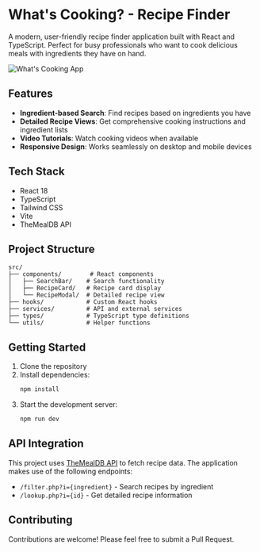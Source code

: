 # What's Cooking? - Recipe Finder

A modern, user-friendly recipe finder application built with React and TypeScript. Perfect for busy professionals who want to cook delicious meals with ingredients they have on hand.

![What's Cooking App](https://images.unsplash.com/photo-1556911220-e15b29be8c8f?auto=format&fit=crop&q=80&w=1000)

## Features

- **Ingredient-based Search**: Find recipes based on ingredients you have
- **Detailed Recipe Views**: Get comprehensive cooking instructions and ingredient lists
- **Video Tutorials**: Watch cooking videos when available
- **Responsive Design**: Works seamlessly on desktop and mobile devices

## Tech Stack

- React 18
- TypeScript
- Tailwind CSS
- Vite
- TheMealDB API

## Project Structure

```
src/
├── components/        # React components
│   ├── SearchBar/    # Search functionality
│   ├── RecipeCard/   # Recipe card display
│   └── RecipeModal/  # Detailed recipe view
├── hooks/            # Custom React hooks
├── services/         # API and external services
├── types/            # TypeScript type definitions
└── utils/            # Helper functions
```

## Getting Started

1. Clone the repository
2. Install dependencies:
   ```bash
   npm install
   ```
3. Start the development server:
   ```bash
   npm run dev
   ```

## API Integration

This project uses [TheMealDB API](https://www.themealdb.com/api.php) to fetch recipe data. The application makes use of the following endpoints:

- `/filter.php?i={ingredient}` - Search recipes by ingredient
- `/lookup.php?i={id}` - Get detailed recipe information

## Contributing

Contributions are welcome! Please feel free to submit a Pull Request.
